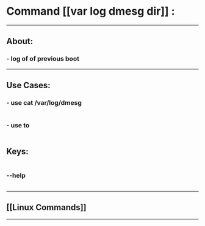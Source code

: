 #  Command [[var log dmesg dir]] :

***

## About:

### - log of of previous boot 

***


## Use Cases:

### - use cat /var/log/dmesg 
```sh

```

### - use to 
```sh

```


## Keys:
```sh

```

### --help
```sh

```

***

## [[Linux Commands]]

***
